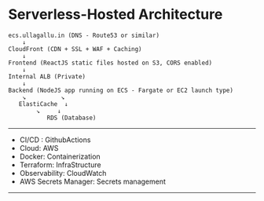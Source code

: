 # Serverless-Hosted Architecture

```
ecs.ullagallu.in (DNS - Route53 or similar)
    ↓
CloudFront (CDN + SSL + WAF + Caching)
    ↓
Frontend (ReactJS static files hosted on S3, CORS enabled)
    ↓
Internal ALB (Private)
    ↓
Backend (NodeJS app running on ECS - Fargate or EC2 launch type)
    ↘          ↘
   ElastiCache  ↓
        ↘     ↓
           RDS (Database)
```
---

- CI/CD : GithubActions
- Cloud: AWS
- Docker: Containerization
- Terraform: InfraStructure
- Observability: CloudWatch
- AWS Secrets Manager: Secrets management

---
